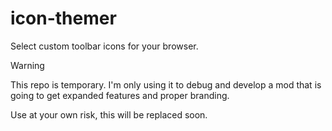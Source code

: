 # icon-themer
Select custom toolbar icons for your browser.

> [!Warning]
> This repo is temporary. I'm only using it to debug and develop a mod that is going to get expanded features and proper branding.
>
> Use at your own risk, this will be replaced soon.
